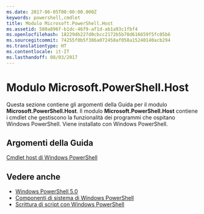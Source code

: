 ```yaml
---
ms.date: 2017-06-05T00:00:00.000Z
keywords: powershell,cmdlet
title: Modulo Microsoft.PowerShell.Host
ms.assetid: 580a896f-b1dc-46f9-af1d-ab1a93c1fbf4
ms.openlocfilehash: 18229db227d0cbcc2172b5b70d616659f5fc05b6
ms.sourcegitcommit: 74255f0b5f386a072458af058a15240140acb294
ms.translationtype: HT
ms.contentlocale: it-IT
ms.lasthandoff: 08/03/2017
---
```

# <a name="microsoftpowershellhost-module"></a>Modulo Microsoft.PowerShell.Host
Questa sezione contiene gli argomenti della Guida per il modulo **Microsoft.PowerShell.Host**. Il modulo **Microsoft.PowerShell.Host** contiene i cmdlet che gestiscono la funzionalità dei programmi che ospitano Windows PowerShell. Viene installato con Windows PowerShell.

## <a name="help-topics"></a>Argomenti della Guida
[Cmdlet host di Windows PowerShell](http://go.microsoft.com/fwlink/?LinkID=245859)

## <a name="see-also"></a>Vedere anche
- [Windows PowerShell 5.0](Windows-PowerShell-5.0.md)
- [Componenti di sistema di Windows PowerShell](https://technet.microsoft.com/en-us/library/4b75f1e4-f327-48f3-92ab-bf5435094d41)
- [Scrittura di script con Windows PowerShell](../../getting-started/fundamental/Scripting-with-Windows-PowerShell.md)

